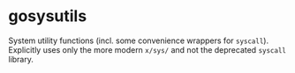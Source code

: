 # gosysutils

System utility functions (incl. some convenience wrappers for `syscall`). Explicitly uses only the more modern `x/sys/` and not the deprecated `syscall` library.
